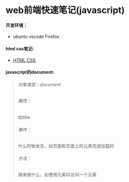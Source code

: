 # web前端快速笔记(javascript)

#### 开发环境：
* ubuntu vscode Firefox
#### html css笔记:
* [HTML CSS](/README2.md)

#### javascript的document:
> ###### 对象类型：document
> ###### 属性：
>   如title
> ###### 事件： 
>   什么时候发生，如页面和页面上的元素完成加载时
> ###### 方法：
>   用来做什么，如使用元素ID访问一个元素
